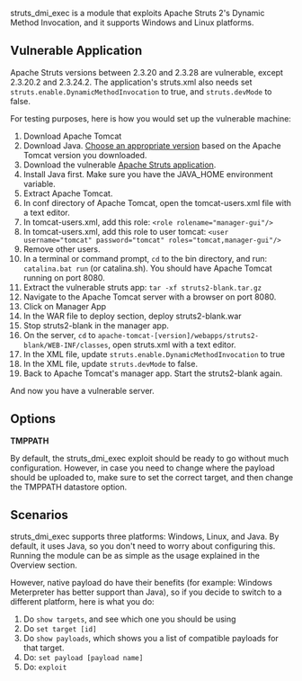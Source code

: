 struts_dmi_exec is a module that exploits Apache Struts 2's Dynamic Method Invocation,
and it supports Windows and Linux platforms.

## Vulnerable Application

Apache Struts versions between 2.3.20 and 2.3.28 are vulnerable, except 2.3.20.2 and 2.3.24.2.
The application's struts.xml also needs set ```struts.enable.DynamicMethodInvocation``` to true,
and ```struts.devMode``` to false.

For testing purposes, here is how you would set up the vulnerable machine:

1. Download Apache Tomcat
2. Download Java. [Choose an appropriate version](http://tomcat.apache.org/whichversion.html) based on the Apache Tomcat version you downloaded.
3. Download the vulnerable [Apache Struts application](https://github.com/rapid7/metasploit-framework/files/241784/struts2-blank.tar.gz).
4. Install Java first. Make sure you have the JAVA_HOME environment variable.
5. Extract Apache Tomcat.
6. In conf directory of Apache Tomcat, open the tomcat-users.xml file with a text editor.
7. In tomcat-users.xml, add this role: ```<role rolename="manager-gui"/>```
8. In tomcat-users.xml, add this role to user tomcat: ```<user username="tomcat" password="tomcat" roles="tomcat,manager-gui"/>```
9. Remove other users.
10. In a terminal or command prompt, ```cd``` to the bin directory, and run: ```catalina.bat run``` (or catalina.sh). You should have Apache Tomcat running on port 8080.
11. Extract the vulnerable struts app: ```tar -xf struts2-blank.tar.gz```
12. Navigate to the Apache Tomcat server with a browser on port 8080.
13. Click on Manager App
14. In the WAR file to deploy section, deploy struts2-blank.war
15. Stop struts2-blank in the manager app.
16. On the server, ```cd``` to ```apache-tomcat-[version]/webapps/struts2-blank/WEB-INF/classes```, open struts.xml with a text editor.
17. In the XML file, update ```struts.enable.DynamicMethodInvocation``` to true
18. In the XML file, update ```struts.devMode``` to false.
19. Back to Apache Tomcat's manager app. Start the struts2-blank again.

And now you have a vulnerable server.


## Options

**TMPPATH**

By default, the struts_dmi_exec exploit should be ready to go without much configuration. However,
in case you need to change where the payload should be uploaded to, make sure to set the correct
target, and then change the TMPPATH datastore option.

## Scenarios

struts_dmi_exec supports three platforms: Windows, Linux, and Java. By default, it uses Java, so
you don't need to worry about configuring this. Running the module can be as simple as the usage
explained in the Overview section.

However, native payload do have their benefits (for example: Windows Meterpreter has better
support than Java), so if you decide to switch to a different platform, here is what you do:

1. Do ```show targets```, and see which one you should be using
2. Do ```set target [id]```
3. Do ```show payloads```, which shows you a list of compatible payloads for that target.
4. Do: ```set payload [payload name]```
5. Do: ```exploit```

